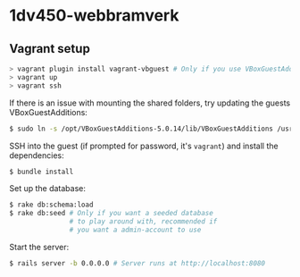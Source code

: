 # 1dv450-webbramverk

## Vagrant setup
``` Powershell
> vagrant plugin install vagrant-vbguest # Only if you use VBoxGuestAdditions
> vagrant up
> vagrant ssh
```

If there is an issue with mounting the shared folders, try updating the guests VBoxGuestAdditions:
``` Bash
$ sudo ln -s /opt/VBoxGuestAdditions-5.0.14/lib/VBoxGuestAdditions /usr/lib/VBoxGuestAdditions #5.0.14 should match the VBoxGuestAdditions on your host
```

SSH into the guest (if prompted for password, it's `vagrant`) and install the dependencies:
``` Bash
$ bundle install
```

Set up the database:
``` Bash
$ rake db:schema:load
$ rake db:seed # Only if you want a seeded database
               # to play around with, recommended if
               # you want a admin-account to use
```

Start the server:
``` Bash
$ rails server -b 0.0.0.0 # Server runs at http://localhost:8080
```
